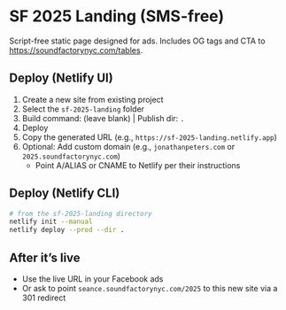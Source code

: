# SF 2025 Landing (SMS-free)

Script-free static page designed for ads. Includes OG tags and CTA to https://soundfactorynyc.com/tables.

## Deploy (Netlify UI)
1) Create a new site from existing project
2) Select the `sf-2025-landing` folder
3) Build command: (leave blank) | Publish dir: `.`
4) Deploy
5) Copy the generated URL (e.g., `https://sf-2025-landing.netlify.app`)
6) Optional: Add custom domain (e.g., `jonathanpeters.com` or `2025.soundfactorynyc.com`)
   - Point A/ALIAS or CNAME to Netlify per their instructions

## Deploy (Netlify CLI)
```bash
# from the sf-2025-landing directory
netlify init --manual
netlify deploy --prod --dir .
```

## After it’s live
- Use the live URL in your Facebook ads
- Or ask to point `seance.soundfactorynyc.com/2025` to this new site via a 301 redirect
